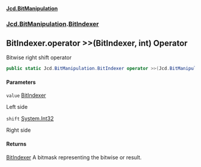 #### [Jcd.BitManipulation](index.md 'index')

### [Jcd.BitManipulation](Jcd.BitManipulation 'Jcd.BitManipulation').[BitIndexer](Jcd.BitManipulation.BitIndexer 'Jcd.BitManipulation.BitIndexer')

## BitIndexer.operator >>(BitIndexer, int) Operator

Bitwise right shift operator

```csharp
public static Jcd.BitManipulation.BitIndexer operator >>(Jcd.BitManipulation.BitIndexer value, int shift);
```

#### Parameters

<a name='Jcd.BitManipulation.BitIndexer.op_RightShift(Jcd.BitManipulation.BitIndexer,int).value'></a>

`value` [BitIndexer](Jcd.BitManipulation.BitIndexer 'Jcd.BitManipulation.BitIndexer')

Left side

<a name='Jcd.BitManipulation.BitIndexer.op_RightShift(Jcd.BitManipulation.BitIndexer,int).shift'></a>

`shift` [System.Int32](https://docs.microsoft.com/en-us/dotnet/api/System.Int32 'System.Int32')

Right side

#### Returns

[BitIndexer](Jcd.BitManipulation.BitIndexer 'Jcd.BitManipulation.BitIndexer')
A bitmask representing the bitwise or result.